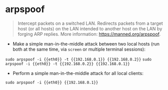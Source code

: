 # arpspoof

> Intercept packets on a switched LAN.
> Redirects packets from a target host (or all hosts) on the LAN intended to another host on the LAN by forging ARP replies.
> More information: <https://manned.org/arpspoof>.

- Make a simple man-in-the-middle attack between two local hosts (run both at the same time, via `screen` or multiple terminal sessions):

`sudo arpspoof -i {{eth0}} -t {{192.168.0.1}} {{192.168.0.2}}`
`sudo arpspoof -i {{eth0}} -t {{192.168.0.2}} {{192.168.0.1}}`

- Perform a simple man-in-the-middle attack for all local clients:

`sudo arpspoof -i {{eth0}} {{192.168.0.1}}`
